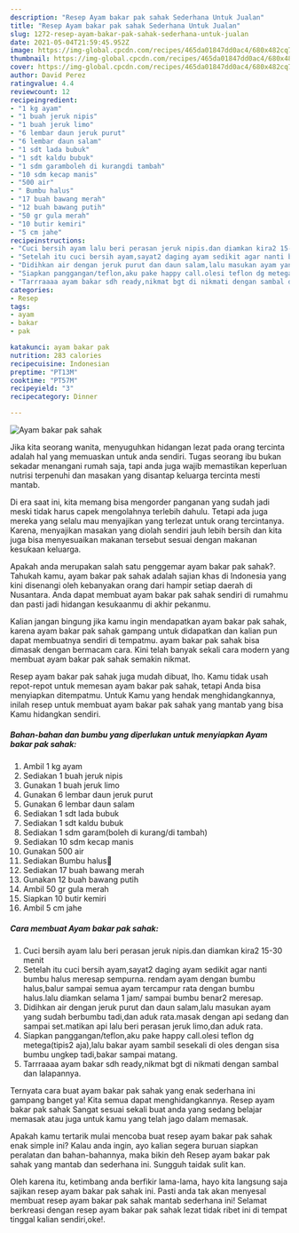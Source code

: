 ```yaml
---
description: "Resep Ayam bakar pak sahak Sederhana Untuk Jualan"
title: "Resep Ayam bakar pak sahak Sederhana Untuk Jualan"
slug: 1272-resep-ayam-bakar-pak-sahak-sederhana-untuk-jualan
date: 2021-05-04T21:59:45.952Z
image: https://img-global.cpcdn.com/recipes/465da01847dd0ac4/680x482cq70/ayam-bakar-pak-sahak-foto-resep-utama.jpg
thumbnail: https://img-global.cpcdn.com/recipes/465da01847dd0ac4/680x482cq70/ayam-bakar-pak-sahak-foto-resep-utama.jpg
cover: https://img-global.cpcdn.com/recipes/465da01847dd0ac4/680x482cq70/ayam-bakar-pak-sahak-foto-resep-utama.jpg
author: David Perez
ratingvalue: 4.4
reviewcount: 12
recipeingredient:
- "1 kg ayam"
- "1 buah jeruk nipis"
- "1 buah jeruk limo"
- "6 lembar daun jeruk purut"
- "6 lembar daun salam"
- "1 sdt lada bubuk"
- "1 sdt kaldu bubuk"
- "1 sdm garamboleh di kurangdi tambah"
- "10 sdm kecap manis"
- "500 air"
- " Bumbu halus"
- "17 buah bawang merah"
- "12 buah bawang putih"
- "50 gr gula merah"
- "10 butir kemiri"
- "5 cm jahe"
recipeinstructions:
- "Cuci bersih ayam lalu beri perasan jeruk nipis.dan diamkan kira2 15-30 menit"
- "Setelah itu cuci bersih ayam,sayat2 daging ayam sedikit agar nanti bumbu halus meresap sempurna. rendam ayam dengan bumbu halus,balur sampai semua ayam tercampur rata dengan bumbu halus.lalu diamkan selama 1 jam/ sampai bumbu benar2 meresap."
- "Didihkan air dengan jeruk purut dan daun salam,lalu masukan ayam yang sudah berbumbu tadi,dan aduk rata.masak dengan api sedang dan sampai set.matikan api lalu beri perasan jeruk limo,dan aduk rata."
- "Siapkan panggangan/teflon,aku pake happy call.olesi teflon dg metega(tipis2 aja),lalu bakar ayam sambil sesekali di oles dengan sisa bumbu ungkep tadi,bakar sampai matang."
- "Tarrraaaa ayam bakar sdh ready,nikmat bgt di nikmati dengan sambal dan lalapannya."
categories:
- Resep
tags:
- ayam
- bakar
- pak

katakunci: ayam bakar pak 
nutrition: 283 calories
recipecuisine: Indonesian
preptime: "PT13M"
cooktime: "PT57M"
recipeyield: "3"
recipecategory: Dinner

---
```



![Ayam bakar pak sahak](https://img-global.cpcdn.com/recipes/465da01847dd0ac4/680x482cq70/ayam-bakar-pak-sahak-foto-resep-utama.jpg)

Jika kita seorang wanita, menyuguhkan hidangan lezat pada orang tercinta adalah hal yang memuaskan untuk anda sendiri. Tugas seorang ibu bukan sekadar menangani rumah saja, tapi anda juga wajib memastikan keperluan nutrisi terpenuhi dan masakan yang disantap keluarga tercinta mesti mantab.

Di era  saat ini, kita memang bisa mengorder panganan yang sudah jadi meski tidak harus capek mengolahnya terlebih dahulu. Tetapi ada juga mereka yang selalu mau menyajikan yang terlezat untuk orang tercintanya. Karena, menyajikan masakan yang diolah sendiri jauh lebih bersih dan kita juga bisa menyesuaikan makanan tersebut sesuai dengan makanan kesukaan keluarga. 



Apakah anda merupakan salah satu penggemar ayam bakar pak sahak?. Tahukah kamu, ayam bakar pak sahak adalah sajian khas di Indonesia yang kini disenangi oleh kebanyakan orang dari hampir setiap daerah di Nusantara. Anda dapat membuat ayam bakar pak sahak sendiri di rumahmu dan pasti jadi hidangan kesukaanmu di akhir pekanmu.

Kalian jangan bingung jika kamu ingin mendapatkan ayam bakar pak sahak, karena ayam bakar pak sahak gampang untuk didapatkan dan kalian pun dapat membuatnya sendiri di tempatmu. ayam bakar pak sahak bisa dimasak dengan bermacam cara. Kini telah banyak sekali cara modern yang membuat ayam bakar pak sahak semakin nikmat.

Resep ayam bakar pak sahak juga mudah dibuat, lho. Kamu tidak usah repot-repot untuk memesan ayam bakar pak sahak, tetapi Anda bisa menyiapkan ditempatmu. Untuk Kamu yang hendak menghidangkannya, inilah resep untuk membuat ayam bakar pak sahak yang mantab yang bisa Kamu hidangkan sendiri.

<!--inarticleads1-->

##### Bahan-bahan dan bumbu yang diperlukan untuk menyiapkan Ayam bakar pak sahak:

1. Ambil 1 kg ayam
1. Sediakan 1 buah jeruk nipis
1. Gunakan 1 buah jeruk limo
1. Gunakan 6 lembar daun jeruk purut
1. Gunakan 6 lembar daun salam
1. Sediakan 1 sdt lada bubuk
1. Sediakan 1 sdt kaldu bubuk
1. Sediakan 1 sdm garam(boleh di kurang/di tambah)
1. Sediakan 10 sdm kecap manis
1. Gunakan 500 air
1. Sediakan  Bumbu halus🌺
1. Sediakan 17 buah bawang merah
1. Gunakan 12 buah bawang putih
1. Ambil 50 gr gula merah
1. Siapkan 10 butir kemiri
1. Ambil 5 cm jahe




<!--inarticleads2-->

##### Cara membuat Ayam bakar pak sahak:

1. Cuci bersih ayam lalu beri perasan jeruk nipis.dan diamkan kira2 15-30 menit
1. Setelah itu cuci bersih ayam,sayat2 daging ayam sedikit agar nanti bumbu halus meresap sempurna. rendam ayam dengan bumbu halus,balur sampai semua ayam tercampur rata dengan bumbu halus.lalu diamkan selama 1 jam/ sampai bumbu benar2 meresap.
1. Didihkan air dengan jeruk purut dan daun salam,lalu masukan ayam yang sudah berbumbu tadi,dan aduk rata.masak dengan api sedang dan sampai set.matikan api lalu beri perasan jeruk limo,dan aduk rata.
1. Siapkan panggangan/teflon,aku pake happy call.olesi teflon dg metega(tipis2 aja),lalu bakar ayam sambil sesekali di oles dengan sisa bumbu ungkep tadi,bakar sampai matang.
1. Tarrraaaa ayam bakar sdh ready,nikmat bgt di nikmati dengan sambal dan lalapannya.




Ternyata cara buat ayam bakar pak sahak yang enak sederhana ini gampang banget ya! Kita semua dapat menghidangkannya. Resep ayam bakar pak sahak Sangat sesuai sekali buat anda yang sedang belajar memasak atau juga untuk kamu yang telah jago dalam memasak.

Apakah kamu tertarik mulai mencoba buat resep ayam bakar pak sahak enak simple ini? Kalau anda ingin, ayo kalian segera buruan siapkan peralatan dan bahan-bahannya, maka bikin deh Resep ayam bakar pak sahak yang mantab dan sederhana ini. Sungguh taidak sulit kan. 

Oleh karena itu, ketimbang anda berfikir lama-lama, hayo kita langsung saja sajikan resep ayam bakar pak sahak ini. Pasti anda tak akan menyesal membuat resep ayam bakar pak sahak mantab sederhana ini! Selamat berkreasi dengan resep ayam bakar pak sahak lezat tidak ribet ini di tempat tinggal kalian sendiri,oke!.

